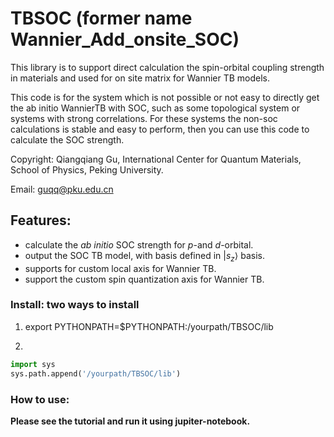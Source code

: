 # TBSOC (former name Wannier_Add_onsite_SOC)
This library is to support direct calculation the  spin-orbital coupling strength in materials and used for on site matrix for Wannier TB models.

This code is for the system which is not possible or not easy to directly get the ab initio WannierTB with SOC, such as some topological system or systems with strong correlations. For these systems the non-soc calculations is stable and easy to perform, then you can use this code to calculate the SOC strength.

Copyright: Qiangqiang Gu, International Center for Quantum Materials, School of Physics, Peking University. 

Email:     guqq@pku.edu.cn

## Features:
- calculate the $ab$ $initio$ SOC strength for $p$-and $d$-orbital.
- output the SOC TB model, with basis defined in $| s_z \rangle$ basis.
- supports for custom local axis for Wannier TB. 
- support the custom spin quantization axis for  Wannier TB.


### Install: two ways to install
1. export PYTHONPATH=$PYTHONPATH:/yourpath/TBSOC/lib

2. 
```python
import sys
sys.path.append('/yourpath/TBSOC/lib')
```

### How to use:
  **Please see the tutorial and run it using jupiter-notebook.**

